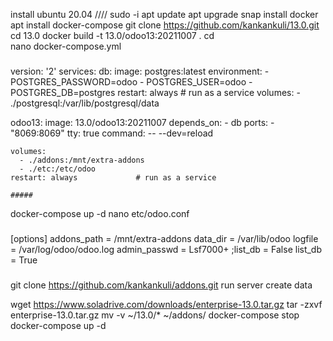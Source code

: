 install ubuntu 20.04
////
sudo -i
apt update
apt upgrade
snap install docker         
apt install docker-compose
git clone https://github.com/kankankuli/13.0.git
cd 13.0
docker build -t 13.0/odoo13:20211007 .
cd\
nano docker-compose.yml
###

version: '2'
services:
  db:
    image: postgres:latest
    environment:
      - POSTGRES_PASSWORD=odoo
      - POSTGRES_USER=odoo
      - POSTGRES_DB=postgres
    restart: always             # run as a service
    volumes:
        - ./postgresql:/var/lib/postgresql/data

  odoo13:
    image: 13.0/odoo13:20211007
    depends_on:
      - db
    ports:
      - "8069:8069"
    tty: true
    command: -- --dev=reload

    volumes:
      - ./addons:/mnt/extra-addons
      - ./etc:/etc/odoo
    restart: always             # run as a service
    
    #####

docker-compose up -d
nano etc/odoo.conf

###
[options]
addons_path = /mnt/extra-addons
data_dir = /var/lib/odoo
logfile = /var/log/odoo/odoo.log
admin_passwd = Lsf7000+
;list_db = False
list_db = True
###
git clone https://github.com/kankankuli/addons.git
run server
create data

wget https://www.soladrive.com/downloads/enterprise-13.0.tar.gz
tar -zxvf enterprise-13.0.tar.gz
mv -v ~/13.0/* ~/addons/
docker-compose stop
docker-compose up -d
